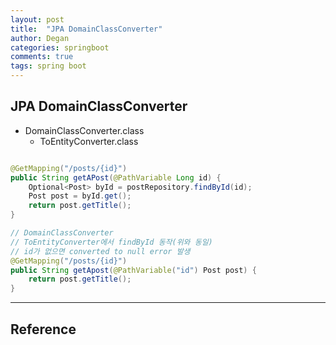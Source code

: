 ```yaml
---
layout: post
title:  "JPA DomainClassConverter"
author: Degan
categories: springboot 
comments: true
tags: spring boot
---
```


## JPA DomainClassConverter

- DomainClassConverter.class
	- ToEntityConverter.class


```java

@GetMapping("/posts/{id}")
public String getAPost(@PathVariable Long id) {
	Optional<Post> byId = postRepository.findById(id);
	Post post = byId.get();
	return post.getTitle();
}

// DomainClassConverter
// ToEntityConverter에서 findById 동작(위와 동일)
// id가 없으면 converted to null error 발생
@GetMapping("/posts/{id}")
public String getApost(@PathVariable("id") Post post) {
	return post.getTitle();
}
```
---
## Reference


